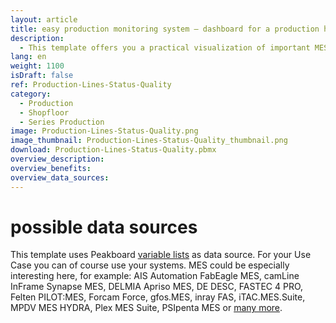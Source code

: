 ```yaml
---
layout: article
title: easy production monitoring system ― dashboard for a production hall
description: 
  - This template offers you a practical visualization of important MES data of your machines. It provides an overview of production data, shows the number of pieces already produced and deviations from the target quantity. It can also be used for quality control through real-time error messages and the display of faulty production and downtimes. The high degree of individualization of our templates offers you a maximum of flexibility in your factory. Download now!
lang: en
weight: 1100
isDraft: false
ref: Production-Lines-Status-Quality
category:
  - Production
  - Shopfloor
  - Series Production
image: Production-Lines-Status-Quality.png
image_thumbnail: Production-Lines-Status-Quality_thumbnail.png
download: Production-Lines-Status-Quality.pbmx
overview_description:
overview_benefits:
overview_data_sources:
---
```

# possible data sources
This template uses Peakboard [variable lists](https://help.peakboard.com/scripting/en-variables.html) as data source. For your Use Case you can of course use your systems. MES could be especially interesting here, for example: AIS Automation FabEagle MES, camLine InFrame Synapse MES, DELMIA Apriso MES, DE DESC, FASTEC 4 PRO, Felten PILOT:MES, Forcam Force, gfos.MES, inray FAS, iTAC.MES.Suite, MPDV MES HYDRA, Plex MES Suite, PSIpenta MES or [many more](https://peakboard.com/en/product/peakboard-versions/#dataconnections).